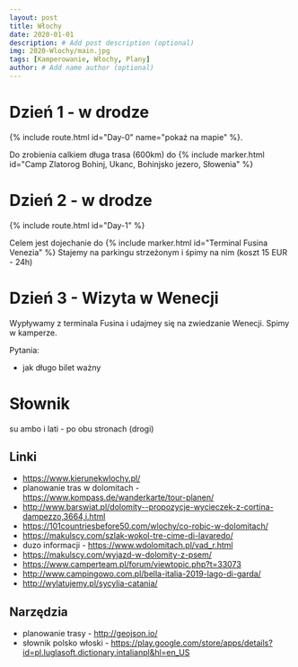 ```yaml
---
layout: post
title: Włochy
date: 2020-01-01
description: # Add post description (optional)
img: 2020-Wlochy/main.jpg
tags: [Kamperowanie, Włochy, Plany]
author: # Add name author (optional)
---
```

 
<script>
  mapPath ="{{site.baseurl}}/data/2020-Wlochy/map.json"
</script>
 
# Dzień 1 - w drodze 
{% include route.html id="Day-0" name="pokaż na mapie" %}.
 
Do zrobienia calkiem długa trasa (600km) do {% include marker.html id="Camp Zlatorog Bohinj, Ukanc, Bohinjsko jezero, Słowenia" %}

# Dzień 2 - w drodze
{% include route.html id="Day-1" %}

Celem jest dojechanie do {% include marker.html id="Terminal Fusina Venezia" %}
Stajemy na parkingu strzeżonym i śpimy na nim (koszt 15 EUR - 24h)

# Dzień 3 - Wizyta w Wenecji

Wypływamy z terminala Fusina i udajmey się na zwiedzanie Wenecji. Spimy w kamperze.

Pytania:
- jak długo bilet ważny





# Słownik
su ambo i lati - po obu stronach (drogi)

## Linki
* https://www.kierunekwlochy.pl/
* planowanie tras w dolomitach - https://www.kompass.de/wanderkarte/tour-planen/
* http://www.barswiat.pl/dolomity--propozycje-wycieczek-z-cortina-dampezzo,3664,i.html
* https://101countriesbefore50.com/wlochy/co-robic-w-dolomitach/
* https://makulscy.com/szlak-wokol-tre-cime-di-lavaredo/
* duzo informacji - https://www.wdolomitach.pl/vad_r.html
* https://makulscy.com/wyjazd-w-dolomity-z-psem/
* https://www.camperteam.pl/forum/viewtopic.php?t=33073
* http://www.campingowo.com.pl/bella-italia-2019-lago-di-garda/
* http://wylatujemy.pl/sycylia-catania/
  
## Narzędzia
* planowanie trasy - http://geojson.io/
* słownik polsko włoski - https://play.google.com/store/apps/details?id=pl.luglasoft.dictionary.intalianpl&hl=en_US